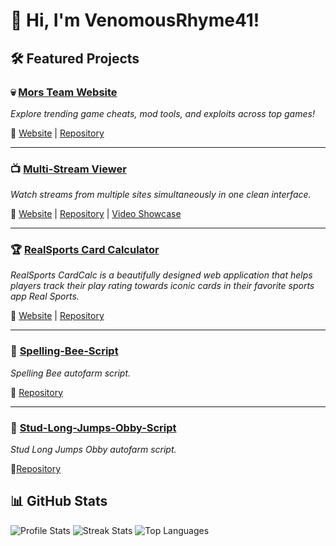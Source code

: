 # 👋 Hi, I'm VenomousRhyme41!

## 🛠️ Featured Projects

### 💀 [Mors Team Website](https://morsteam.lol)
_Explore trending game cheats, mod tools, and exploits across top games!_

🔗 [Website](https://morsteam.lol) | [Repository](https://github.com/VenomousRhyme41/morsteam.lol)

----

### 📺 [Multi-Stream Viewer](https://github.com/VenomousRhyme41/Multi-Stream-Viewer)
_Watch streams from multiple sites simultaneously in one clean interface._

🔗 [Website](https://venomousrhyme41.github.io/Multi-Stream-Viewer/) | [Repository](https://github.com/VenomousRhyme41/Multi-Stream-Viewer) | [Video Showcase](https://youtu.be/kNeU4c3-77c?si=lDe_G_5c3ryOVDGL)

----

### 🏆 [RealSports Card Calculator](https://github.com/VenomousRhyme41/RealSports-CardCalc)
_RealSports CardCalc is a beautifully designed web application that helps players track their play rating towards iconic cards in their favorite sports app Real Sports._

🔗 [Website](https://venomousrhyme41.github.io/RealSports-CardCalc/) | [Repository](https://github.com/VenomousRhyme41/RealSports-CardCalc)

----

### 🐝 [Spelling-Bee-Script](https://github.com/VenomousRhyme41/Spelling-Bee-Script)
_Spelling Bee autofarm script._

🔗 [Repository](https://github.com/VenomousRhyme41/Spelling-Bee-Script)

----
### 🏃 [Stud-Long-Jumps-Obby-Script](https://github.com/VenomousRhyme41/Stud-Long-Jumps-Obby-Script)
_Stud Long Jumps Obby autofarm script._

🔗[Repository](https://github.com/VenomousRhyme41/Stud-Long-Jumps-Obby-Script)

## 📊 GitHub Stats
  
![Profile Stats](https://github-readme-stats.vercel.app/api?username=VenomousRhyme41&show_icons=true&theme=dark&hide_border=true&count_private=true&include_all_commits=true)  ![Streak Stats](https://streak-stats.demolab.com?user=VenomousRhyme41&theme=dark&hide_border=true)  ![Top Languages](https://github-readme-stats.vercel.app/api/top-langs/?username=VenomousRhyme41&layout=compact&theme=dark&hide_border=true)
